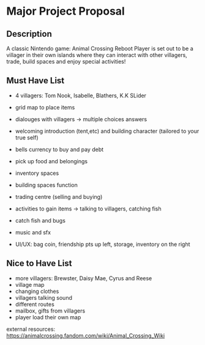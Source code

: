 # Major Project Proposal

## Description

A classic Nintendo game: Animal Crossing Reboot
Player is set out to be a villager in their own islands where they can interact with other villagers, trade, build spaces and enjoy special activities!

## Must Have List

- 4 villagers: Tom Nook, Isabelle, Blathers, K.K SLider
- grid map to place items
- dialouges with villagers -> multiple choices answers
- welcoming introduction (tent,etc) and building character (tailored to your true self)
- bells currency to buy and pay debt
- pick up food and belongings
- inventory spaces
- building spaces function
- trading centre (selling and buying)
- activities to gain items -> talking to villagers, catching fish
- catch fish and bugs
- music and sfx

 - UI/UX: bag coin, friendship pts up left, storage, inventory on the right

## Nice to Have List

- more villagers: Brewster, Daisy Mae, Cyrus and Reese
- village map
- changing clothes
- villagers talking sound
- different routes
- mailbox, gifts from villagers
- player load their own map


external resources:
https://animalcrossing.fandom.com/wiki/Animal_Crossing_Wiki
